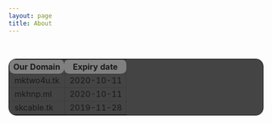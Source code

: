 ```yaml
---
layout: page
title: About 
---
```


<br>
  <style> .tdb {
border: 1px dotted #333;
     background-color: #444;
    padding-left: 10px;
}
</style>

<table style="width:100%; border-radius: 15px; background-color: #444; border: 1px solid #222;">
  <tbody><tr>
    <th style="background-color: gray;border-radius: 10px;">Our Domain</th>
    <th style="background-color: gray;border-radius: 10px;">Expiry date</th>
  </tr>
  <tr>
    <td class="tdb">mktwo4u.tk</td>
    <td class="tdb">2020-10-11</td>
  </tr>
  <tr class="tdb">
    <td class="tdb">mkhnp.ml </td>
    <td class="tdb">2020-10-11</td>
  </tr>
   <tr>
    <td class="tdb">skcable.tk</td>
    <td class="tdb">2019-11-28</td>
  </tr>
</tbody></table>

